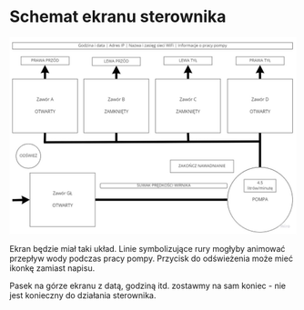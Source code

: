 # Schemat ekranu sterownika 

![Schemat ekranu sterownika](screen.jpg)

Ekran będzie miał taki układ. Linie symbolizujące rury mogłyby animować przepływ wody podczas pracy pompy. Przycisk do odświeżenia może mieć ikonkę zamiast napisu.

Pasek na górze ekranu z datą, godziną itd. zostawmy na sam koniec - nie jest konieczny do działania sterownika. 